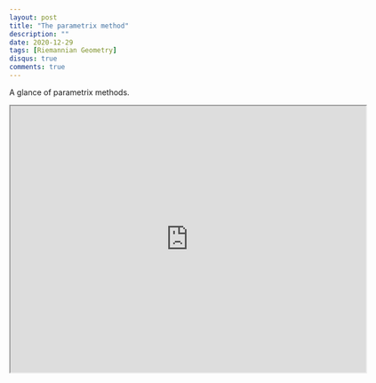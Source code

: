 ```yaml
---
layout: post
title: "The parametrix method"
description: ""
date: 2020-12-29
tags: [Riemannian Geometry]
disqus: true
comments: true
---
```


A glance of parametrix methods.<!--more-->
<div style="margin:0 auto;text-align:center">
<iframe src="https://drive.google.com/file/d/1MLMF1Ic8dzGNww-fXgHqeZX4gvQ-Kaq7/preview" width="640" height="480" allow="autoplay"></iframe>
</div>